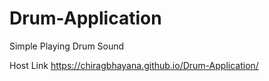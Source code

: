 # Drum-Application
Simple Playing Drum Sound

Host Link 
  https://chiragbhayana.github.io/Drum-Application/

